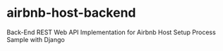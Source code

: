 # airbnb-host-backend
Back-End REST Web API Implementation for Airbnb Host Setup Process Sample with Django
